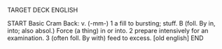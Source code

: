 TARGET DECK
ENGLISH

START
Basic
Cram
Back: v. (-mm-) 1 a fill to bursting; stuff. B (foll. By in, into; also absol.) Force (a thing) in or into. 2 prepare intensively for an examination. 3 (often foll. By with) feed to excess. [old english]
END
